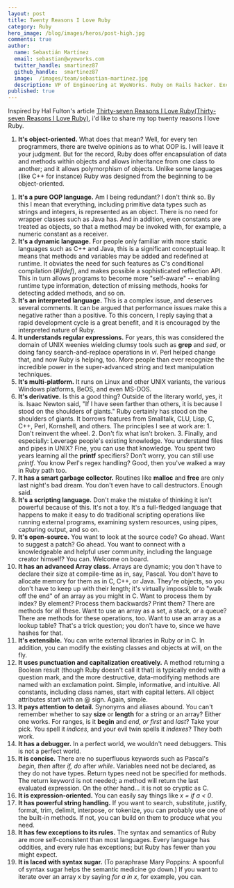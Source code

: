 ```yaml
---
layout: post
title: Twenty Reasons I Love Ruby
category: Ruby
hero_image: /blog/images/heros/post-high.jpg
comments: true
author:
  name: Sebastián Martínez
  email: sebastian@wyeworks.com
  twitter_handle: smartinez87
  github_handle:  smartinez87
  image:  /images/team/sebastian-martinez.jpg
  description: VP of Engineering at WyeWorks. Ruby on Rails hacker. ExceptionNotification maintainer. Coffee & bacon lover.
published: true
---
```

Inspired by Hal Fulton's article [Thirty-seven Reasons I Love Ruby(Thirty-seven Reasons I Love Ruby)](http://rubyhacker.com/ruby37.html), i'd like to share my top twenty reasons I love Ruby.

1. **It's object-oriented.** What does that mean? Well, for every ten programmers, there are twelve opinions as to what OOP is. I will leave it your judgment. But for the record, Ruby does offer encapsulation of data and methods within objects and allows inheritance from one class to another; and it allows polymorphism of objects. Unlike some languages (like C++ for instance) Ruby was designed from the beginning to be object-oriented.

<!--more-->

1. **It's a pure OOP language.** Am I being redundant? I don't think so. By this I mean that everything, including primitive data types such as strings and integers, is represented as an object. There is no need for wrapper classes such as Java has. And in addition, even constants are treated as objects, so that a method may be invoked with, for example, a numeric constant as a receiver.
1. **It's a dynamic language.** For people only familiar with more static languages such as C++ and Java, this is a significant conceptual leap. It means that methods and variables may be added and redefined at runtime. It obviates the need for such features as C's conditional compilation (*#ifdef*), and makes possible a sophisticated reflection API. This in turn allows programs to become more "self-aware" -- enabling runtime type information, detection of missing methods, hooks for detecting added methods, and so on. 
1. **It's an interpreted language.** This is a complex issue, and deserves several comments. It can be argued that performance issues make this a negative rather than a positive. To this concern, I reply saying that a rapid development cycle is a great benefit, and it is encouraged by the interpreted nature of Ruby. 
1. **It understands regular expressions.** For years, this was considered the domain of UNIX weenies wielding clumsy tools such as **grep** and *sed*, or doing fancy search-and-replace operations in *vi*. Perl helped change that, and now Ruby is helping, too. More people than ever recognize the incredible power in the super-advanced string and text manipulation techniques. 
1. **It's multi-platform.** It runs on Linux and other UNIX variants, the various Windows platforms, BeOS, and even MS-DOS.
1. **It's derivative.**  Is this a good thing? Outside of the literary world, yes, it is. Isaac Newton said, "If I have seen farther than others, it is because I stood on the shoulders of giants." Ruby certainly has stood on the shoulders of giants. It borrows features from Smalltalk, CLU, Lisp, C, C++, Perl, Kornshell, and others. The principles I see at work are: 1. Don't reinvent the wheel. 2. Don't fix what isn't broken. 3. Finally, and especially: Leverage people's existing knowledge. You understand files and pipes in UNIX? Fine, you can use that knowledge. You spent two years learning all the **printf** specifiers? Don't worry, you can still use *printf*. You know Perl's regex handling? Good, then you've walked a way in Ruby path too.
1. **It has a smart garbage collector.** Routines like **malloc** and **free** are only last night's bad dream. You don't even have to call destructors. Enough said.
1. **It's a scripting language.** Don't make the mistake of thinking it isn't powerful because of this. It's not a toy. It's a full-fledged language that happens to make it easy to do traditional scripting operations like running external programs, examining system resources, using pipes, capturing output, and so on.
1. **It's open-source.** You want to look at the source code? Go ahead. Want to suggest a patch? Go ahead. You want to connect with a knowledgeable and helpful user community, including the language creator himself? You can. Welcome on board.
1. **It has an advanced Array class.** Arrays are dynamic; you don't have to declare their size at compile-time as in, say, Pascal. You don't have to allocate memory for them as in C, C++, or Java. They're objects, so you don't have to keep up with their length; it's virtually impossible to "walk off the end" of an array as you might in C. Want to process them by index? By element? Process them backwards? Print them? There are methods for all these. Want to use an array as a set, a stack, or a queue? There are methods for these operations, too. Want to use an array as a lookup table? That's a trick question; you don't have to, since we have hashes for that.
1. **It's extensible.** You can write external libraries in Ruby or in C. In addition, you can modify the existing classes and objects at will, on the fly.
1. **It uses punctuation and capitalization creatively.** A method returning a Boolean result (though Ruby doesn't call it that) is typically ended with a question mark, and the more destructive, data-modifying methods are named with an exclamation point. Simple, informative, and intuitive. All constants, including class names, start with capital letters. All object attributes start with an @ sign. Again, simple.
1. **It pays attention to detail.** Synonyms and aliases abound. You can't remember whether to say **size** or **length** for a string or an array? Either one works. For ranges, is it **begin** and **end*, or *first** and *last*? Take your pick. You spell it *indices*, and your evil twin spells it *indexes*? They both work.
1. **It has a debugger.** In a perfect world, we wouldn't need debuggers. This is not a perfect world.
1. **It is concise.** There are no superfluous keywords such as Pascal's **begin*, *then** after **if*, *do** after *while*. Variables need not be declared, as they do not have types. Return types need not be specified for methods. The return keyword is not needed; a method will return the last evaluated expression. On the other hand... it is not so cryptic as C.
1. **It is expression-oriented.** You can easily say things like *x = if a &lt; 0*.
1. **It has powerful string handling.** If you want to search, substitute, justify, format, trim, delimit, interpose, or tokenize, you can probably use one of the built-in methods. If not, you can build on them to produce what you need.
1. **It has few exceptions to its rules.** The syntax and semantics of Ruby are more self-consistent than most languages. Every language has oddities, and every rule has exceptions; but Ruby has fewer than you might expect.
1. **It is laced with syntax sugar.** (To paraphrase Mary Poppins: A spoonful of syntax sugar helps the semantic medicine go down.) If you want to iterate over an array x by saying *for a in x*, for example, you can.

